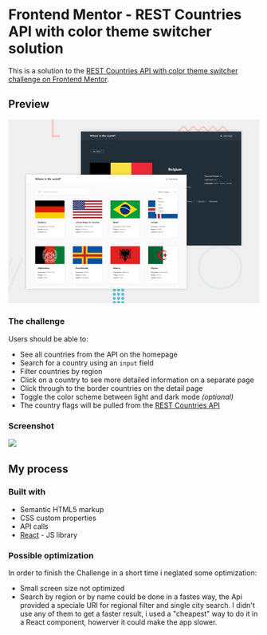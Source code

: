 # Frontend Mentor - REST Countries API with color theme switcher solution

This is a solution to the [REST Countries API with color theme switcher challenge on Frontend Mentor](https://www.frontendmentor.io/challenges/rest-countries-api-with-color-theme-switcher-5cacc469fec04111f7b848ca).

## Preview

![](./design/desktop-preview.jpg)

### The challenge

Users should be able to:

- See all countries from the API on the homepage
- Search for a country using an `input` field
- Filter countries by region
- Click on a country to see more detailed information on a separate page
- Click through to the border countries on the detail page
- Toggle the color scheme between light and dark mode _(optional)_
- The country flags will be pulled from the [REST Countries API](https://restcountries.com)

### Screenshot

![](./screenshot.jpg)

## My process

### Built with

- Semantic HTML5 markup
- CSS custom properties
- API calls
- [React](https://reactjs.org/) - JS library

### Possible optimization

In order to finish the Challenge in a short time i neglated some optimization:

- Small screen size not optimized
- Search by region or by name could be done in a fastes way, the Api provided a speciale URl for regional filter and single city search. I didn't use any of them to get a faster result, i used a "cheapest" way to do it in a React component, howerver it could make the app slower.

